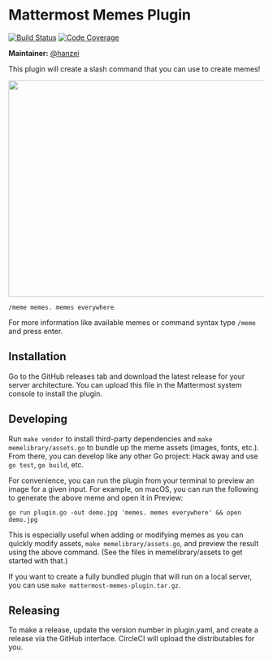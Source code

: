 # Mattermost Memes Plugin

[![Build Status](https://img.shields.io/circleci/project/github/mattermost/mattermost-plugin-memes/master.svg)](https://circleci.com/gh/mattermost/mattermost-plugin-memes)
[![Code Coverage](https://img.shields.io/codecov/c/github/mattermost/mattermost-plugin-memes/master.svg)](https://codecov.io/gh/mattermost/mattermost-plugin-memes)

**Maintainer:** [@hanzei](https://github.com/hanzei)

This plugin will create a slash command that you can use to create memes!

<img src="screenshot.png" width="583" height="426" />

`/meme memes. memes everywhere`

For more information like available memes or command syntax type `/meme ` and press enter.

## Installation

Go to the GitHub releases tab and download the latest release for your server architecture. You can upload this file in the Mattermost system console to install the plugin.

## Developing

Run `make vendor` to install third-party dependencies and `make memelibrary/assets.go` to bundle up the meme assets (images, fonts, etc.). From there, you can develop like any other Go project: Hack away and use `go test`, `go build`, etc.

For convenience, you can run the plugin from your terminal to preview an image for a given input. For example, on macOS, you can run the following to generate the above meme and open it in Preview:

`go run plugin.go -out demo.jpg 'memes. memes everywhere' && open demo.jpg`

This is especially useful when adding or modifying memes as you can quickly modify assets, `make memelibrary/assets.go`, and preview the result using the above command. (See the files in memelibrary/assets to get started with that.)

If you want to create a fully bundled plugin that will run on a local server, you can use `make mattermost-memes-plugin.tar.gz`.

## Releasing

To make a release, update the version number in plugin.yaml, and create a release via the GitHub interface. CircleCI will upload the distributables for you.
